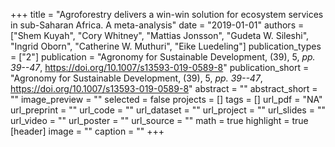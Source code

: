 +++
title = "Agroforestry delivers a win-win solution for ecosystem services in sub-Saharan Africa. A meta-analysis"
date = "2019-01-01"
authors = ["Shem Kuyah", "Cory Whitney", "Mattias Jonsson", "Gudeta W. Sileshi", "Ingrid Oborn", "Catherine W. Muthuri", "Eike Luedeling"]
publication_types = ["2"]
publication = "Agronomy for Sustainable Development, (39), 5, _pp. 39--47_, https://doi.org/10.1007/s13593-019-0589-8"
publication_short = "Agronomy for Sustainable Development, (39), 5, _pp. 39--47_, https://doi.org/10.1007/s13593-019-0589-8"
abstract = ""
abstract_short = ""
image_preview = ""
selected = false
projects = []
tags = []
url_pdf = "NA"
url_preprint = ""
url_code = ""
url_dataset = ""
url_project = ""
url_slides = ""
url_video = ""
url_poster = ""
url_source = ""
math = true
highlight = true
[header]
image = ""
caption = ""
+++
